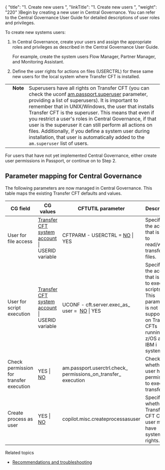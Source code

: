 {
    "title": "1. Create new users ",
    "linkTitle": "1. Create new users ",
    "weight": "220"
}Begin by creating a new user in Central Governance. You can refer to the Central Governance User Guide for detailed descriptions of user roles and privileges.

To create new systems users:

1.  In Central Governance, create your users and assign the appropriate roles and privileges as described in the Central Governance User Guide.  
    For example, create the system users Flow Manager, Partner Manager, and Monitoring Assistant.
2.  Define the user rights for actions on files (USERCTRL) for these same new users for the local system where Transfer CFT is installed.

<table cellpadding="0" cellspacing="0">
   <col/>
   <col/>
   <col/>
      <tr>
         <td valign="top">         </td>
         <td valign="top"><span><b>Note</b></span>
         </td>
         <td data-mc-autonum="&lt;b&gt;Note&lt;/b&gt;" valign="top">Superusers have all rights on <span>Transfer CFT</span> (you can check the uconf <a href="../../../admin_intro/uconf/uconf_directory">am.passport.superuser</a> parameter, providing a list of superusers). It is important to remember that in UNIX/Windows, the user that installs <span>Transfer CFT</span> is the superuser. This means that even if you restrict a user's roles in <span>Central Governance</span>, if that user is the superuser it can still perform all actions on files. Additionally, if you define a system user during installation, that user is automatically added to the <code>am.superuser</code> list of users.         </td>
      </tr>
</table>

For users that have not yet implemented Central Governance, either create user permissions in Passport, or continue on to Step 2.

## Parameter mapping for Central Governance

The following parameters are now managed in Central Governance. This table maps the existing Transfer CFT defaults and values.

<table cellspacing="0">
   <col/>
   <col/>
   <col/>
   <col/>
   <thead>
      <tr>
         <th>CG field </th>
         <th>CG values </th>
         <th>CFTUTIL parameter </th>
         <th>Description</th>
      </tr>
   </thead>
   <tbody>
      <tr>
         <td>User for file
access
         </td>
         <td><u>Transfer CFT system
account</u> | USERID
variable
         </td>
         <td>CFTPARM - USERCTRL = <u>NO</u> |
YES         </td>
         <td>Specifies the account that is used to
read/write transferred files.
         </td>
      </tr>
      <tr>
         <td>User for
script
execution
         </td>
         <td><u>Transfer CFT system
account</u> | USERID
variable
         </td>
         <td>UCONF - cft.server.exec_as_
user =  <u>NO</u> | YES
         </td>
         <td>Specifies the account that is used to
execute scripts.
This parameter is not supported on
Transfer CFTs running on z/OS and IBM i
systems.
         </td>
      </tr>
      <tr>
         <td>Check permission
for transfer
execution         </td>
         <td>YES | <u>NO</u>         </td>
         <td>am.passport.userctrl.check_
permissions_on_transfer_
execution         </td>
         <td>Checks whether the user has
permissions to execute transfers.
         </td>
      </tr>
      <tr>
         <td>Create process as user         </td>
         <td>YES | <u>NO</u>         </td>
         <td>copilot.misc.createprocessasuser         </td>
         <td>Specifies whether Transfer CFT Copilot user must have system rights.         </td>
      </tr>
   </tbody>
</table>

Related topics

-   [Recommendations and troubleshooting](../user_rights_tips)
